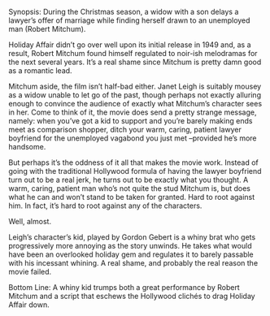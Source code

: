 Synopsis: During the Christmas season, a widow with a son delays a lawyer’s offer of marriage while finding herself drawn to an unemployed man (Robert Mitchum).

Holiday Affair didn’t go over well upon its initial release in 1949 and, as a result, Robert Mitchum found himself regulated to noir-ish melodramas for the next several years.  It’s a real shame since Mitchum is pretty damn good as a romantic lead.

Mitchum aside, the film isn’t half-bad either.  Janet Leigh is suitably mousey as a widow unable to let go of the past, though perhaps not exactly alluring enough to convince the audience of exactly what Mitchum’s character sees in her.  Come to think of it, the movie does send a pretty strange message, namely: when you’ve got a kid to support and you’re barely making ends meet as comparison shopper, ditch your warm, caring, patient lawyer boyfriend for the unemployed vagabond you just met –provided he’s more handsome.

But perhaps it’s the oddness of it all that makes the movie work.  Instead of going with the traditional Hollywood formula of having the lawyer boyfriend turn out to be a real jerk, he turns out to be exactly what you thought. A warm, caring, patient man who’s not quite the stud Mitchum is, but does what he can and won’t stand to be taken for granted.  Hard to root against him.  In fact, it’s hard to root against any of the characters.  

Well, almost.

Leigh’s character’s kid, played by Gordon Gebert is a whiny brat who gets progressively more annoying as the story unwinds.  He takes what would have been an overlooked holiday gem and regulates it to barely passable with his incessant whining.  A real shame, and probably the real reason the movie failed.

Bottom Line: A whiny kid trumps both a great performance by Robert Mitchum and a script that eschews the Hollywood clichés to drag Holiday Affair down.
